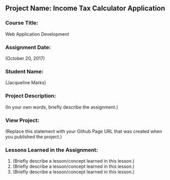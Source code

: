 ## Project Name:  Income Tax Calculator Application

### Course Title:
Web Application Development

### Assignment Date:  
(October 20, 2017)

### Student Name:  
(Jacqueline Marks)

### Project Description:
(In your own words, briefly describe the assignment.)

### View Project:
(Replace this statement with your Github Page URL that was created when you 
 published the project.)

### Lessons Learned in the Assignment:
1. (Briefly describe a lesson/concept learned in this lesson.)
2. (Briefly describe a lesson/concept learned in this lesson.)
3. (Briefly describe a lesson/concept learned in this lesson.)


